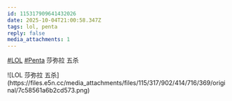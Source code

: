 ```yaml
---
id: 115317909641432026
date: 2025-10-04T21:00:58.347Z
tags: lol, penta
reply: false
media_attachments: 1
---
```


<p><a href="https://e5n.cc/tags/LOL" class="mention hashtag" rel="tag">#<span>LOL</span></a> <a href="https://e5n.cc/tags/Penta" class="mention hashtag" rel="tag">#<span>Penta</span></a> 莎弥拉 五杀</p>
![LOL 莎弥拉 五杀](https://files.e5n.cc/media_attachments/files/115/317/902/414/716/369/original/7c58561a6b2cd573.png)
